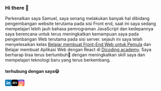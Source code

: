 ### Hi there 👋

<p>
   Perkenalkan saya Samuel, saya senang melakukan banyak hal dibidang pengembangan website terutama pada sisi Front end, saat ini saya sedang mempelajari lebih jauh bahasa pemrograman JavaScript dan kedepannya saya berencana untuk terus meningkatkan kemampuan saya pada pengembangan Web terutama pada sisi server. sejauh ini saya telah menyelesaikan kelas <a href="https://www.dicoding.com/certificates/GRX5LLVJKP0M">Belajar membuat Front-End Web untuk Pemula</a> dan <a https://www.dicoding.com/certificates/MEPJE34KWX3V">Belajar membuat Aplikasi Web dengan React</a> di <a href="https://www.dicoding.com/">Dicoding academy</a>.
   Saya berharap bisa terus bertumbuh🌱 dengan meningkatkan skill saya dan mempelajari teknologi baru yang terus berkembang.
</p>

#### terhubung dengan saya:smiley:   
<a href="https://www.linkedin.com/in/samuel-harold-wiradhika-073ba31a3/">
   <img align="left" alt="Samuel Harold Wiradhika_Linkedin" width="21px" src="https://raw.githubusercontent.com/edent/SuperTinyIcons/099dc12b59179d07d534069bc8551718f786d91a/images/svg/linkedin.svg">
</a>
<a href="https://dev.to/samuelharold">
   <img align="left" alt="Samuel Harold Wiradhika_DEV" width="21px" src="https://raw.githubusercontent.com/edent/SuperTinyIcons/099dc12b59179d07d534069bc8551718f786d91a/images/svg/dev_to.svg">
</a>
<a href="https://www.instagram.com/harld568/?hl=id">
   <img align="left" alt="Samuel Harold Wiradhika_instagram" width="21px" src="https://raw.githubusercontent.com/edent/SuperTinyIcons/099dc12b59179d07d534069bc8551718f786d91a/images/svg/instagram.svg">
</a>
